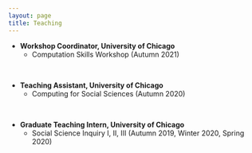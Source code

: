 ```yaml
---
layout: page
title: Teaching
---
```

- **Workshop Coordinator, University of Chicago**
  - Computation Skills Workshop (Autumn 2021)
<br/>

- **Teaching Assistant, University of Chicago**
  - Computing for Social Sciences (Autumn 2020)
<br/>

- **Graduate Teaching Intern, University of Chicago**
  - Social Science Inquiry I, II, III (Autumn 2019, Winter 2020, Spring 2020)
